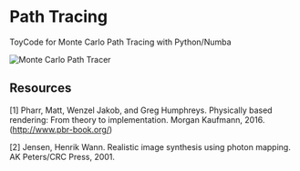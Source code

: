 # Path Tracing
ToyCode for Monte Carlo Path Tracing with Python/Numba

![Monte Carlo Path Tracer](https://github.com/vincentbonnetcg/Numerical-Bric-a-Brac/blob/master/path_tracing/output/montecarlo_pathtracer.jpg)

## Resources
[1] Pharr, Matt, Wenzel Jakob, and Greg Humphreys. Physically based rendering: From theory to implementation. Morgan Kaufmann, 2016.
(http://www.pbr-book.org/)

[2] Jensen, Henrik Wann. Realistic image synthesis using photon mapping. AK Peters/CRC Press, 2001.


